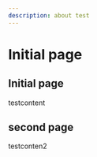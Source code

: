 ```yaml
---
description: about test
---
```


# Initial page

## Initial page

testcontent

## second page

testconten2

